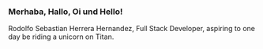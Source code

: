 ### Merhaba, Hallo, Oi und Hello!
Rodolfo Sebastian Herrera Hernandez, Full Stack Developer, aspiring to one day be riding a unicorn on Titan.

